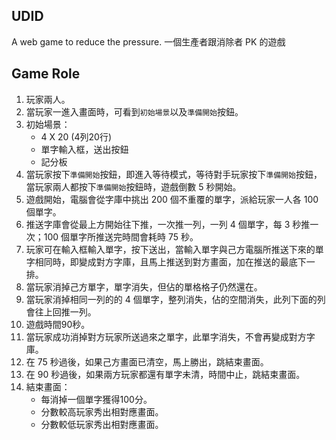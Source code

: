 ## UDID
A web game  to reduce the pressure.
一個生產者跟消除者 PK 的遊戲

## Game Role

1. 玩家兩人。
2. 當玩家一進入畫面時，可看到`初始場景`以及`準備開始`按鈕。
3. 初始場景：
   * 4 X 20 (4列20行)
   * 單字輸入框，送出按鈕
   * 記分板
4. 當玩家按下`準備開始`按鈕，即進入等待模式，等待對手玩家按下`準備開始`按鈕，當玩家兩人都按下`準備開始`按鈕時，遊戲倒數 5 秒開始。
5. 遊戲開始，電腦會從字庫中挑出 200 個不重覆的單字，派給玩家一人各 100 個單字。
6. 推送字庫會從最上方開始往下推，一次推一列，一列 4 個單字，每 3 秒推一次；100 個單字所推送完時間會耗時 75 秒。
7. 玩家可在輸入框輸入單字，按下送出，當輸入單字與己方電腦所推送下來的單字相同時，即變成對方字庫，且馬上推送到對方畫面，加在推送的最底下一排。
8. 當玩家消掉己方單字，單字消失，但佔的單格格子仍然還在。
9. 當玩家消掉相同一列的的 4 個單字，整列消失，佔的空間消失，此列下面的列會往上回推一列。
9. 遊戲時間90秒。
10. 當玩家成功消掉對方玩家所送過來之單字，此單字消失，不會再變成對方字庫。
11. 在 75 秒過後，如果己方畫面已清空，馬上勝出，跳結束畫面。
12. 在 90 秒過後，如果兩方玩家都還有單字未清，時間中止，跳結束畫面。
13. 結束畫面：
    * 每消掉一個單字獲得100分。
    * 分數較高玩家秀出相對應畫面。
    * 分數較低玩家秀出相對應畫面。